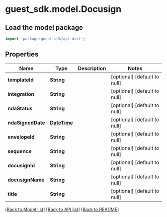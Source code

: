 # guest_sdk.model.Docusign

## Load the model package
```dart
import 'package:guest_sdk/api.dart';
```

## Properties
Name | Type | Description | Notes
------------ | ------------- | ------------- | -------------
**templateId** | **String** |  | [optional] [default to null]
**integration** | **String** |  | [optional] [default to null]
**ndaStatus** | **String** |  | [optional] [default to null]
**ndaSignedDate** | [**DateTime**](DateTime.md) |  | [optional] [default to null]
**envelopeId** | **String** |  | [optional] [default to null]
**sequence** | **String** |  | [optional] [default to null]
**docusignId** | **String** |  | [optional] [default to null]
**docusignName** | **String** |  | [optional] [default to null]
**title** | **String** |  | [optional] [default to null]

[[Back to Model list]](../README.md#documentation-for-models) [[Back to API list]](../README.md#documentation-for-api-endpoints) [[Back to README]](../README.md)


